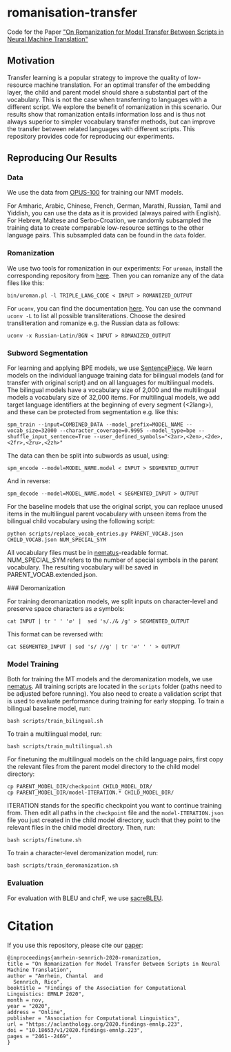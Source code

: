 # romanisation-transfer
Code for the Paper ["On Romanization for Model Transfer Between Scripts in Neural Machine Translation"](https://aclanthology.org/2020.findings-emnlp.223/)

## Motivation

Transfer learning is a popular strategy to improve the quality of low-resource machine translation. For an optimal transfer of the embedding layer, the child and parent model should share a substantial part of the vocabulary. This is not the case when transferring to languages with a different script. We explore the benefit of romanization in this scenario. Our results show that romanization entails information loss and is thus not always superior to simpler vocabulary transfer methods, but can improve the transfer between related languages with different scripts. This repository provides code for reproducing our experiments.

## Reproducing Our Results

### Data

We use the data from [OPUS-100](https://opus.nlpl.eu/opus-100.php) for training our NMT models.

For Amharic, Arabic, Chinese, French, German, Marathi, Russian, Tamil and Yiddish, you can use the data as it is provided (always paired with English). For Hebrew, Maltese and Serbo-Croation, we randomly subsampled the training data to create comparable low-resource settings to the other language pairs. This subsampled data can be found in the `data` folder.

### Romanization

We use two tools for romanization in our experiments: For `uroman`, install the corresponding repository from [here](https://github.com/isi-nlp/uroman). Then you can romanize any of the data files like this:

    bin/uroman.pl -l TRIPLE_LANG_CODE < INPUT > ROMANIZED_OUTPUT

For `uconv`, you can find the documentation [here](https://linux.die.net/man/1/uconv). You can use the command `uconv -L` to list all possible transliterations. Choose the desired transliteration and romanize e.g. the Russian data as follows:

    uconv -x Russian-Latin/BGN < INPUT > ROMANIZED_OUTPUT

### Subword Segmentation

For learning and applying BPE models, we use [SentencePiece](https://github.com/google/sentencepiece). We learn models on the individual language training data for bilingual models (and for transfer with original script) and on all languages for multilingual models. The bilingual models have a vocabulary size of 2,000 and the multilingual models a vocabulary size of 32,000 items. For multilingual models, we add target language identifiers at the beginning of every segment (<2lang>), and these can be protected from segmentation e.g. like this:

    spm_train --input=COMBINED_DATA --model_prefix=MODEL_NAME --vocab_size=32000 --character_coverage=0.9995 --model_type=bpe --shuffle_input_sentence=True --user_defined_symbols="<2ar>,<2en>,<2de>,<2fr>,<2ru>,<2zh>"

The data can then be split into subwords as usual, using:

    spm_encode --model=MODEL_NAME.model < INPUT > SEGMENTED_OUTPUT

And in reverse:

    spm_decode --model=MODEL_NAME.model < SEGMENTED_INPUT > OUTPUT

For the baseline models that use the original script, you can replace unused items in the multilingual parent vocabulary with unseen items from the bilingual child vocabulary using the following script:

    python scripts/replace_vocab_entries.py PARENT_VOCAB.json CHILD_VOCAB.json NUM_SPECIAL_SYM

All vocabulary files must be in [nematus](https://github.com/EdinburghNLP/nematus)-readable format. NUM_SPECIAL_SYM refers to the number of special symbols in the parent vocabulary. The resulting vocabulary will be saved in PARENT_VOCAB.extended.json.

### Deromanization

For training deromanization models, we split inputs on character-level and preserve space characters as ⌀ symbols:

    cat INPUT | tr ' ' '⌀' |  sed 's/./& /g' > SEGMENTED_OUTPUT

This format can be reversed with:

    cat SEGMENTED_INPUT | sed 's/ //g' | tr '⌀' ' ' > OUTPUT

### Model Training

Both for training the MT models and the deromanization models, we use [nematus](https://github.com/EdinburghNLP/nematus). All training scripts are located in the `scripts` folder (paths need to be adjusted before running). You also need to create a validation script that is used to evaluate performance during training for early stopping. To train a bilingual baseline model, run:

    bash scripts/train_bilingual.sh

To train a multilingual model, run:

    bash scripts/train_multilingual.sh

For finetuning the multilingual models on the child language pairs, first copy the relevant files from the parent model directory to the child model directory:

    cp PARENT_MODEL_DIR/checkpoint CHILD_MODEL_DIR/
    cp PARENT_MODEL_DIR/model-ITERATION.* CHILD_MODEL_DIR/

ITERATION stands for the specific checkpoint you want to continue training from. Then edit all paths in the `checkpoint` file and the `model-ITERATION.json` file you just created in the child model directory, such that they point to the relevant files in the child model directory. Then, run:

    bash scripts/finetune.sh

To train a character-level deromanization model, run:

    bash scripts/train_deromanization.sh

### Evaluation

For evaluation with BLEU and chrF, we use [sacreBLEU](https://github.com/mjpost/sacrebleu).

# Citation

If you use this repository, please cite our [paper](https://aclanthology.org/2020.findings-emnlp.223/):

    @inproceedings{amrhein-sennrich-2020-romanization,
    title = "On Romanization for Model Transfer Between Scripts in Neural Machine Translation",
    author = "Amrhein, Chantal  and
      Sennrich, Rico",
    booktitle = "Findings of the Association for Computational Linguistics: EMNLP 2020",
    month = nov,
    year = "2020",
    address = "Online",
    publisher = "Association for Computational Linguistics",
    url = "https://aclanthology.org/2020.findings-emnlp.223",
    doi = "10.18653/v1/2020.findings-emnlp.223",
    pages = "2461--2469",
    }
